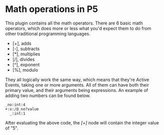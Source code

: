 ﻿Math operations in P5
========

This plugin contains all the math operators. There are 6 basic math operators, which does more or less what you'd expect them to
do from other traditional programming languages.

* [+], adds
* [-], subtracts
* [\*], multiplies
* [/], divides
* [\^], exponent
* [%], modulo

They all logically work the same way, which means that they're Active Events, taking one or more arguments. All of them can have both
their primary value, and their arguments being expressions. An example of adding two numbers can be found below.

```
_no:int:4
+:x:/@_no?value
  _:int:1
```

After evaluating the above code, the *[+]* node will contain the integer value of "5".
